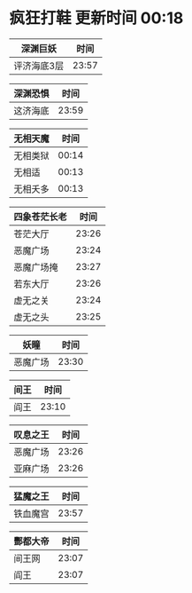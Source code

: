 # 疯狂打鞋 更新时间 00:18

| 深渊巨妖   | 时间    |
|--------|-------|
| 评济海底3层 | 23:57 |

| 深渊恐惧   | 时间    |
|--------|-------|
| 这济海底 | 23:59 |

| 无相天魔   | 时间    |
|--------|-------|
| 无相类狱 | 00:14 |
| 无相适 | 00:13 |
| 无相夭多 | 00:13 |

| 四象苍茫长老   | 时间    |
|--------|-------|
| 苍茫大厅 | 23:26 |
| 恶魔广场 | 23:24 |
| 恶魔广场掩 | 23:27 |
| 若东大厅 | 23:26 |
| 虚无之关 | 23:24 |
| 虚无之头 | 23:25 |

| 妖瞳   | 时间    |
|--------|-------|
| 恶魔广场 | 23:30 |

| 间王   | 时间    |
|--------|-------|
| 阎王 | 23:10 |

| 叹息之王   | 时间    |
|--------|-------|
| 恶魔广场 | 23:26 |
| 亚麻广场 | 23:26 |

| 猛魔之王   | 时间    |
|--------|-------|
| 铁血魔宫 | 23:57 |

| 酆都大帝   | 时间    |
|--------|-------|
| 间王网 | 23:07 |
| 阎王 | 23:07 |